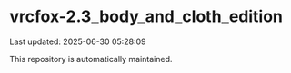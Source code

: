 # vrcfox-2.3_body_and_cloth_edition

Last updated: 2025-06-30 05:28:09

This repository is automatically maintained.
